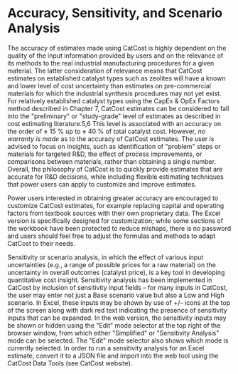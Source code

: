 # Accuracy, Sensitivity, and Scenario Analysis

The accuracy of estimates made using CatCost is highly dependent on the quality of the input information provided by users and on the relevance of its methods to the real industrial manufacturing procedures for a given material. The latter consideration of relevance means that CatCost estimates on established catalyst types such as zeolites will have a known and lower level of cost uncertainty than estimates on pre-commercial materials for which the industrial synthesis procedures may not yet exist. For relatively established catalyst types using the CapEx &amp; OpEx Factors method described in Chapter 7, CatCost estimates can be considered to fall into the &quot;preliminary&quot; or &quot;study-grade&quot; level of estimates as described in cost estimating literature.5,6 This level is associated with an accuracy on the order of ± 15 % up to ± 40 % of total catalyst cost. However, _no warranty is made_ as to the accuracy of CatCost estimates. The user is advised to focus on insights, such as identification of &quot;problem&quot; steps or materials for targeted R&amp;D, the effect of process improvements, or comparisons between materials, rather than obtaining a single number. Overall, the philosophy of CatCost is to quickly provide estimates that are accurate for R&amp;D decisions, while including flexible estimating techniques that power users can apply to customize and improve estimates.

Power users interested in obtaining greater accuracy are encouraged to customize CatCost estimates, for example replacing capital and operating factors from textbook sources with their own proprietary data. The Excel version is specifically designed for customization; while some sections of the workbook have been protected to reduce mishaps, there is no password and users should feel free to adjust the formulas and methods to adapt CatCost to their needs.

Sensitivity or scenario analysis, in which the effect of various input uncertainties (e.g., a range of possible prices for a raw material) on the uncertainty in overall outcomes (catalyst price), is a key tool in developing quantitative cost insight. Sensitivity analysis has been implemented in CatCost by inclusion of sensitivity input fields – for many inputs in CatCost, the user may enter not just a Base scenario value but also a Low and High scenario. In Excel, these inputs may be shown by use of +/– icons at the top of the screen along with dark red text indicating the presence of sensitivity inputs that can be expanded. In the web version, the sensitivity inputs may be shown or hidden using the &quot;Edit&quot; mode selector at the top right of the browser window, from which either &quot;Simplified&quot; or &quot;Sensitivity Analysis&quot; mode can be selected. The &quot;Edit&quot; mode selector also shows which mode is currently selected. In order to run a sensitivity analysis for an Excel estimate, convert it to a JSON file and import into the web tool using the CatCost Data Tools (see CatCost website).
